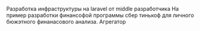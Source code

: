 Разработка инфраструктуры на laravel от middle разработчика
На пример разработки финансофой программы сбер тинькоф для личного бюжэтного финанасового анализа. Агрегатор